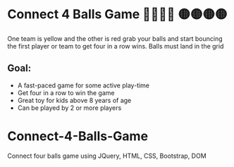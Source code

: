 # Connect 4 Balls Game 🔴🔴🔴🔴 🟡🟡🟡🟡

One team is yellow and the other is red grab your balls and start bouncing the first player or team to get four in a row wins. Balls must land in the grid

## Goal:
 - A fast-paced game for some active play-time
- Get four in a row to win the game
- Great toy for kids above 8 years of age
- Can be played by 2 or more players

# Connect-4-Balls-Game
Connect four balls game using JQuery, HTML, CSS, Bootstrap, DOM
